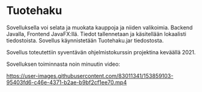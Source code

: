 # Tuotehaku
Sovelluksella voi selata ja muokata kauppoja ja niiden valikoimia. Backend Javalla, Frontend JavaFX:llä. Tiedot tallennetaan ja käsitellään lokaalisti tiedostoista.
Sovellus käynnistetään Tuotehaku.jar tiedostosta.

Sovellus toteutettiin syventävän ohjelmistokurssin projektina keväällä 2021.

Sovelluksen toiminnasta noin minuutin video:


https://user-images.githubusercontent.com/83011341/153859103-95403fd6-c46e-4371-b2ae-b9bf2cf1ee70.mp4

